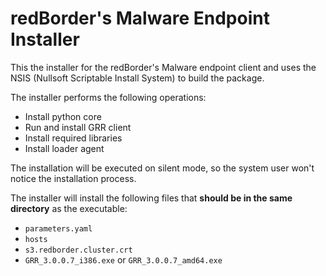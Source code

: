# redBorder's Malware Endpoint Installer

This the installer for the redBorder's Malware endpoint client and uses the
NSIS (Nullsoft Scriptable Install System) to build the package.

The installer performs the following operations:

- Install python core
- Run and install GRR client
- Install required libraries
- Install loader agent

The installation will be executed on silent mode, so the system user won't
notice the installation process.

The installer will install the following files that **should be in the
same directory** as the executable:

- `parameters.yaml`
- `hosts`
- `s3.redborder.cluster.crt`
- `GRR_3.0.0.7_i386.exe` or `GRR_3.0.0.7_amd64.exe`
